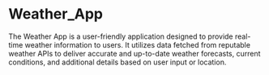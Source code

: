 # Weather_App
The Weather App is a user-friendly application designed to provide real-time weather information to users. It utilizes data fetched from reputable weather APIs to deliver accurate and up-to-date weather forecasts, current conditions, and additional details based on user input or location.
